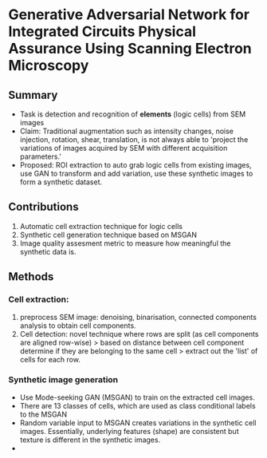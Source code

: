 # Generative Adversarial Network for Integrated Circuits Physical Assurance Using Scanning Electron Microscopy

## Summary
- Task is detection and recognition of **elements** (logic cells) from SEM images
- Claim: Traditional augmentation such as intensity changes, noise injection, rotation, shear, translation, is not always able to 'project the variations of images acquired by SEM with different acquisition parameters.'
- Proposed: ROI extraction to auto grab logic cells from existing images, use GAN to transform and add variation, use these synthetic images to form a synthetic dataset.

## Contributions
1. Automatic cell extraction technique for logic cells
2. Synthetic cell generation technique based on MSGAN
3. Image quality assesment metric to measure how meaningful the synthetic data is.

## Methods
### Cell extraction: 
1. preprocess SEM image: denoising, binarisation, connected components analysis to obtain cell components.
2. Cell detection: novel technique where rows are split (as cell components are aligned row-wise) > based on distance between cell component determine if they are belonging to the same cell > extract out the 'list' of cells for each row.

### Synthetic image generation
- Use Mode-seeking GAN (MSGAN) to train on the extracted cell images. 
- There are 13 classes of cells, which are used as class conditional labels to the MSGAN
- Random variable input to MSGAN creates variations in the synthetic cell images. Essentially, underlying features (shape) are consistent but texture is different in the synthetic images.
- 